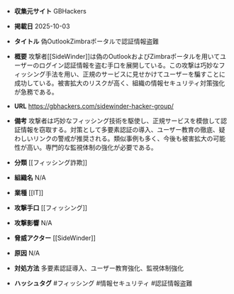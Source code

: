 - **収集元サイト**
GBHackers

- **掲載日**
2025-10-03

- **タイトル**
偽OutlookZimbraポータルで認証情報盗難

- **概要**
攻撃者[[SideWinder]]は偽のOutlookおよびZimbraポータルを用いてユーザーのログイン認証情報を盗む手口を展開している。この攻撃は巧妙なフィッシング手法を用い、正規のサービスに見せかけてユーザーを騙すことに成功している。被害拡大のリスクが高く、組織の情報セキュリティ対策強化が急務である。

- **URL**
https://gbhackers.com/sidewinder-hacker-group/

- **備考**
攻撃者は巧妙なフィッシング技術を駆使し、正規サービスを模倣して認証情報を窃取する。対策として多要素認証の導入、ユーザー教育の徹底、疑わしいリンクの警戒が推奨される。類似事例も多く、今後も被害拡大の可能性が高い。専門的な監視体制の強化が必要である。

- **分類**
[[フィッシング詐欺]]

- **組織名**
N/A

- **業種**
[[IT]]

- **攻撃手口**
[[フィッシング]]

- **攻撃影響**
N/A

- **脅威アクター**
[[SideWinder]]

- **原因**
N/A

- **対処方法**
多要素認証導入、ユーザー教育強化、監視体制強化

- **ハッシュタグ**
#フィッシング #情報セキュリティ #認証情報盗難
